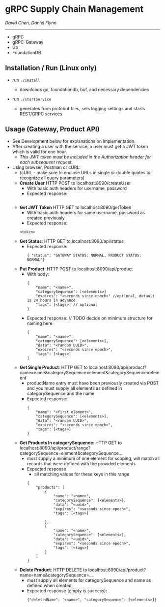# gRPC Supply Chain Management
*David Chen, Daniel Flynn*

---

- gRPC
- gRPC-Gateway
- Go
- FoundationDB


## Installation / Run (Linux only)
- run `./install`
    - downloads go, foundationdb, buf, and necessary dependencies

- run `./startService`
    - generates from protobuf files, sets logging settings and starts REST/GRPC services

## Usage (Gateway, Product API) 
- See Development below for explanations on implementation.
- After creating a user with the service, a user must get a JWT token which is valid for one hour.
    - *This JWT token must be included in the Authorization header for each subsequent request.*
- Using browser, Postman or cURL:
    - (cURL - make sure to enclose URLs in single or double quotes to recognize all query parameters)
    - **Create User** HTTP POST to localhost:8090/createUser
        - With basic auth headers for username, password
        - Expected response:
        ```
        ```
    - **Get JWT Token** HTTP GET to localhost:8090/getToken
        - With basic auth headers for same username, password as created previously
        - Expected response:
        ```
        <token>
        ```
    - **Get Status**: HTTP GET to localhost:8090/api/status
        - Expected response:
            ```
            { "status": "GATEWAY STATUS: NORMAL, PRODUCT STATUS: NORMAL"}
            ```
    - **Put Product**: HTTP POST to localhost:8090/api/product
        - With body:
            ```
            {
                "name": "<name>",
                "categorySequence": [<elements>]
                "expires": "<seconds since epoch>" //optional, default is 24 hours in advance
                "tags": [<tags>] // optional
            }
            ```
        - Expected response: // TODO decide on minimum structure for naming here
            ```
            {
                "name": "<name>", 
                "categorySequence": [<elements>], 
                "data": "<random UUID>", 
                "expires": "<seconds since epoch>", 
                "tags": [<tags>]
            }
            ```
    - **Get Single Product**: HTTP GET to localhost:8090/api/product?name=name&categorySequence=element&categorySequence=element` 
        - productName entry must have been previously created via POST and you must supply all elements as defined in categorySequence and the name
        - Expected response:
            ```
            {
                "name": "<first element>", 
                "categorySequence": [<elements>], 
                "data": "<random UUID>", 
                "expires": "<seconds since epoch>",
                "tags": [<tags>]
            }
            ```
    - **Get Products In categorySequence**: HTTP GET to localhost:8090/api/product/range?categorySequence=element&categorySequence... 
        - must supply a minimum of one element for scoping, will match all records that were defined with the provided elements
        - Expected response
            - all matching values for these keys in this range
            ```
            {
                "products": [
                    {
                        "name": "<name>",
                        "categorySequence": [<elements>],
                        "data": "<uuid>",
                        "expires": "<seconds since epoch>",
                        "tags": [<tags>]

                    },
                    {
                        "name": "<name>",
                        "categorySequence": [<elements>],
                        "data": "<uuid>",
                        "expires": "<seconds since epoch>",
                        "tags": [<tags>]
                    }
                ]
            }
            ```
    - **Delete Product**: HTTP DELETE to localhost:8090/api/product?name=name&categorySequence=...
        - must supply all elements for categorySequence and name as defined when created
        - Expected response (empty is success):
            ```
            {"deletedName": "<name>", "categorySequence": [<elements>]}
            ```



            


        

